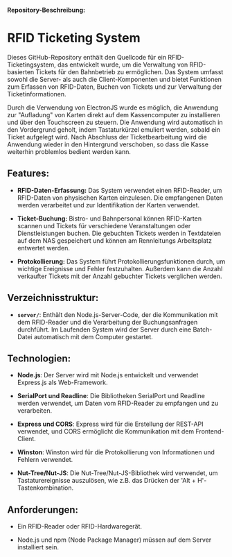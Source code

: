 **Repository-Beschreibung:**

# RFID Ticketing System

Dieses GitHub-Repository enthält den Quellcode für ein RFID-Ticketingsystem, das entwickelt wurde, um die Verwaltung von RFID-basierten Tickets für den Bahnbetrieb zu ermöglichen. Das System umfasst sowohl die Server- als auch die Client-Komponenten und bietet Funktionen zum Erfassen von RFID-Daten, Buchen von Tickets und zur Verwaltung der Ticketinformationen.

Durch die Verwendung von ElectronJS wurde es möglich, die Anwendung zur "Aufladung" von Karten direkt auf dem Kassencomputer zu installieren und über den Touchscreen zu steuern. Die Anwendung wird automatisch in den Vordergrund geholt, indem Tastaturkürzel emuliert werden, sobald ein Ticket aufgelegt wird. Nach Abschluss der Ticketbearbeitung wird die Anwendung wieder in den Hintergrund verschoben, so dass die Kasse weiterhin problemlos bedient werden kann.

## Features:

- **RFID-Daten-Erfassung:** Das System verwendet einen RFID-Reader, um RFID-Daten von physischen Karten einzulesen. Die empfangenen Daten werden verarbeitet und zur Identifikation der Karten verwendet.

- **Ticket-Buchung:** Bistro- und Bahnpersonal können RFID-Karten scannen und Tickets für verschiedene Veranstaltungen oder Dienstleistungen buchen. Die gebuchten Tickets werden in Textdateien auf dem NAS gespeichert und können am Rennleitungs Arbeitsplatz entwertet werden.

- **Protokollierung:** Das System führt Protokollierungsfunktionen durch, um wichtige Ereignisse und Fehler festzuhalten. Außerdem kann die Anzahl verkaufter Tickets mit der Anzahl gebuchter Tickets verglichen werden.

## Verzeichnisstruktur:

- **`server/`**: Enthält den Node.js-Server-Code, der die Kommunikation mit dem RFID-Reader und die Verarbeitung der Buchungsanfragen durchführt. Im Laufenden System wird der Server durch eine Batch-Datei automatisch mit dem Computer gestartet.

## Technologien:

- **Node.js**: Der Server wird mit Node.js entwickelt und verwendet Express.js als Web-Framework.

- **SerialPort und Readline**: Die Bibliotheken SerialPort und Readline werden verwendet, um Daten vom RFID-Reader zu empfangen und zu verarbeiten.

- **Express und CORS**: Express wird für die Erstellung der REST-API verwendet, und CORS ermöglicht die Kommunikation mit dem Frontend-Client.

- **Winston**: Winston wird für die Protokollierung von Informationen und Fehlern verwendet.

- **Nut-Tree/Nut-JS**: Die Nut-Tree/Nut-JS-Bibliothek wird verwendet, um Tastaturereignisse auszulösen, wie z.B. das Drücken der 'Alt + H'-Tastenkombination.

## Anforderungen:

- Ein RFID-Reader oder RFID-Hardwaregerät.

- Node.js und npm (Node Package Manager) müssen auf dem Server installiert sein.
